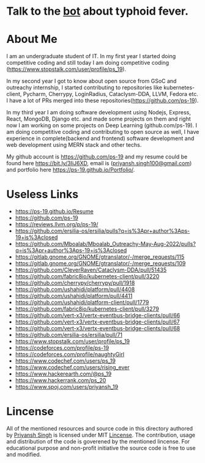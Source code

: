 # Talk to the [bot](https://ps-19.github.io/bot/) about typhoid fever.

# About Me
I am an undergraduate student of IT. In my first year I started doing competitive coding and still today I am doing competitive coding (https://www.stopstalk.com/user/profile/ps_19).

In my second  year I got to know about open source from GSoC and outreachy internship,
I started contributing to repositories like kubernetes-client, Pycharm, Cherrypy, LoginRadius, Cataclysm-DDA, LLVM, Fedora etc. I have a lot of PRs merged into these repositories(https://github.com/ps-19).

In my third year I am doing software development using Nodejs, Express, React, MongoDB, Django etc. and made some projects on them
and right now I am working on some projects on Deep Learning (github.com/ps-19).
I am doing competitive coding and contributing to open source as well,
I have experience in complete(backend and frontend) software development and web development using MERN stack and other techs.

My github account is https://github.com/ps-19 and my resume could be found here https://bit.ly/3IiJ6XD, email is (priyansh.singh100@gmail.com)
and portfolio here https://ps-19.github.io/Portfolio/. 

# Useless Links
- https://ps-19.github.io/Resume
- https://github.com/ps-19
- https://reviews.llvm.org/p/ps-19/
- https://github.com/ersilia-os/ersilia/pulls?q=is%3Apr+author%3Aps-19+is%3Aclosed
- https://github.com/Mboalab/Mboalab_Outreachy-May-Aug-2022/pulls?q=is%3Apr+author%3Aps-19+is%3Aclosed
- https://gitlab.gnome.org/GNOME/gtranslator/-/merge_requests/115
- https://gitlab.gnome.org/GNOME/gtranslator/-/merge_requests/109
- https://github.com/CleverRaven/Cataclysm-DDA/pull/51435
- https://github.com/fabric8io/kubernetes-client/pull/3220
- https://github.com/cherrypy/cherrypy/pull/1918
- https://github.com/ushahidi/platform/pull/4408
- https://github.com/ushahidi/platform/pull/4411
- https://github.com/ushahidi/platform-client/pull/1779
- https://github.com/fabric8io/kubernetes-client/pull/3279
- https://github.com/vert-x3/vertx-eventbus-bridge-clients/pull/66
- https://github.com/vert-x3/vertx-eventbus-bridge-clients/pull/67
- https://github.com/vert-x3/vertx-eventbus-bridge-clients/pull/68
- https://github.com/ersilia-os/ersilia/pull/71
- https://www.stopstalk.com/user/profile/ps_19
- https://codeforces.com/profile/ps-19
- https://codeforces.com/profile/naughtyGirl
- https://www.codechef.com/users/ps_19
- https://www.codechef.com/users/rising_ever
- https://www.hackerearth.com/@ps_19
- https://www.hackerrank.com/ps_20
- https://www.spoj.com/users/priyansh_19

# Lincense
All of the mentioned resources and source code in this directory authored by [Priyansh Singh](https://github.com/ps-19) is licensed under MIT [Lincense](./LICENSE.txt). The contribution, usage and distribution of the code is goverened by the mentioned lincense. For educational purpose and non-profit initiative the source code is free to use and modified.
